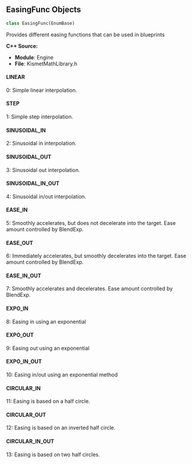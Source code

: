 ## EasingFunc Objects

```python
class EasingFunc(EnumBase)
```

Provides different easing functions that can be used in blueprints

**C++ Source:**

- **Module**: Engine
- **File**: KismetMathLibrary.h

<a id="unreal.EasingFunc.LINEAR"></a>

#### LINEAR

0: Simple linear interpolation.

<a id="unreal.EasingFunc.STEP"></a>

#### STEP

1: Simple step interpolation.

<a id="unreal.EasingFunc.SINUSOIDAL_IN"></a>

#### SINUSOIDAL_IN

2: Sinusoidal in interpolation.

<a id="unreal.EasingFunc.SINUSOIDAL_OUT"></a>

#### SINUSOIDAL_OUT

3: Sinusoidal out interpolation.

<a id="unreal.EasingFunc.SINUSOIDAL_IN_OUT"></a>

#### SINUSOIDAL_IN_OUT

4: Sinusoidal in/out interpolation.

<a id="unreal.EasingFunc.EASE_IN"></a>

#### EASE_IN

5: Smoothly accelerates, but does not decelerate into the target.  Ease amount controlled by BlendExp.

<a id="unreal.EasingFunc.EASE_OUT"></a>

#### EASE_OUT

6: Immediately accelerates, but smoothly decelerates into the target.  Ease amount controlled by BlendExp.

<a id="unreal.EasingFunc.EASE_IN_OUT"></a>

#### EASE_IN_OUT

7: Smoothly accelerates and decelerates.  Ease amount controlled by BlendExp.

<a id="unreal.EasingFunc.EXPO_IN"></a>

#### EXPO_IN

8: Easing in using an exponential

<a id="unreal.EasingFunc.EXPO_OUT"></a>

#### EXPO_OUT

9: Easing out using an exponential

<a id="unreal.EasingFunc.EXPO_IN_OUT"></a>

#### EXPO_IN_OUT

10: Easing in/out using an exponential method

<a id="unreal.EasingFunc.CIRCULAR_IN"></a>

#### CIRCULAR_IN

11: Easing is based on a half circle.

<a id="unreal.EasingFunc.CIRCULAR_OUT"></a>

#### CIRCULAR_OUT

12: Easing is based on an inverted half circle.

<a id="unreal.EasingFunc.CIRCULAR_IN_OUT"></a>

#### CIRCULAR_IN_OUT

13: Easing is based on two half circles.

<a id="unreal.LerpInterpolationMode"></a>